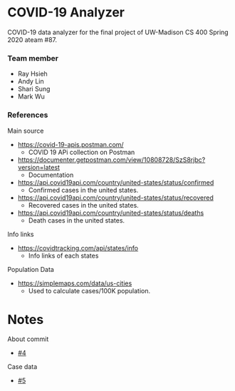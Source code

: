 # COVID-19 Analyzer

COVID-19 data analyzer for the final project of UW-Madison CS 400 Spring 2020 ateam #87.

### Team member
- Ray Hsieh
- Andy Lin
- Shari Sung
- Mark Wu

### References
Main source
- https://covid-19-apis.postman.com/
    - COVID 19 APi collection on Postman
- https://documenter.getpostman.com/view/10808728/SzS8rjbc?version=latest
    - Documentation
- https://api.covid19api.com/country/united-states/status/confirmed
    - Confirmed cases in the united states. 
- https://api.covid19api.com/country/united-states/status/recovered
    - Recovered cases in the united states. 
- https://api.covid19api.com/country/united-states/status/deaths
    - Death cases in the united states. 

Info links
- https://covidtracking.com/api/states/info
    - Info links of each states
    
Population Data
- https://simplemaps.com/data/us-cities
    - Used to calculate cases/100K population.
    
# Notes

About commit
- [#4](https://github.com/RaenonX/CS400-AT87/issues/4)

Case data
- [#5](https://github.com/RaenonX/CS400-AT87/issues/5)
